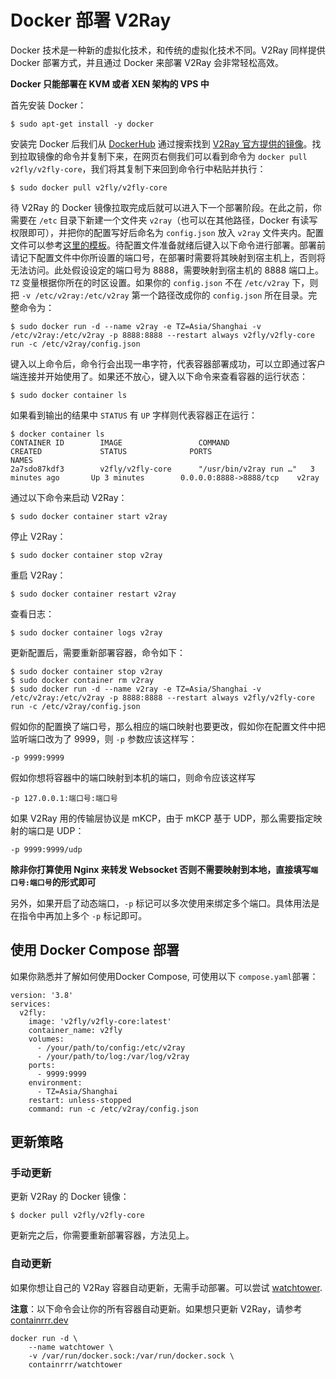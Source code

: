 # Docker 部署 V2Ray

Docker 技术是一种新的虚拟化技术，和传统的虚拟化技术不同。V2Ray 同样提供 Docker 部署方式，并且通过 Docker 来部署 V2Ray 会非常轻松高效。

**Docker 只能部署在 KVM 或者 XEN 架构的 VPS 中**

首先安装 Docker：

```plain
$ sudo apt-get install -y docker
```

安装完 Docker 后我们从 [DockerHub](https://hub.docker.com/) 通过搜索找到 [V2Ray 官方提供的镜像](https://hub.docker.com/r/v2fly/v2fly-core)。找到拉取镜像的命令并复制下来，在网页右侧我们可以看到命令为 `docker pull v2fly/v2fly-core`，我们将其复制下来回到命令行中粘贴并执行：

```plain
$ sudo docker pull v2fly/v2fly-core
```

待 V2Ray 的 Docker 镜像拉取完成后就可以进入下一个部署阶段。在此之前，你需要在 `/etc` 目录下新建一个文件夹 `v2ray`（也可以在其他路径，Docker 有读写权限即可），并把你的配置写好后命名为 `config.json` 放入 `v2ray` 文件夹内。配置文件可以参考[这里的模板](https://github.com/v2fly/v2ray-examples)。待配置文件准备就绪后键入以下命令进行部署。部署前请记下配置文件中你所设置的端口号，在部署时需要将其映射到宿主机上，否则将无法访问。此处假设设定的端口号为 8888，需要映射到宿主机的 8888 端口上。`TZ` 变量根据你所在的时区设置。如果你的 `config.json` 不在 `/etc/v2ray` 下，则把 `-v /etc/v2ray:/etc/v2ray` 第一个路径改成你的 `config.json` 所在目录。完整命令为：

```plain
$ sudo docker run -d --name v2ray -e TZ=Asia/Shanghai -v /etc/v2ray:/etc/v2ray -p 8888:8888 --restart always v2fly/v2fly-core run -c /etc/v2ray/config.json
```

键入以上命令后，命令行会出现一串字符，代表容器部署成功，可以立即通过客户端连接并开始使用了。如果还不放心，键入以下命令来查看容器的运行状态：

```plain
$ sudo docker container ls
```

如果看到输出的结果中 `STATUS` 有 `UP` 字样则代表容器正在运行：

```plain
$ docker container ls
CONTAINER ID        IMAGE                 COMMAND                  CREATED             STATUS              PORTS                     NAMES
2a7sdo87kdf3        v2fly/v2fly-core      "/usr/bin/v2ray run …"   3 minutes ago       Up 3 minutes        0.0.0.0:8888->8888/tcp    v2ray
```

通过以下命令来启动 V2Ray：

```plain
$ sudo docker container start v2ray
```

停止 V2Ray：

```plain
$ sudo docker container stop v2ray
```

重启 V2Ray：

```plain
$ sudo docker container restart v2ray
```

查看日志：
```plain
$ sudo docker container logs v2ray
```

更新配置后，需要重新部署容器，命令如下：

```plain
$ sudo docker container stop v2ray
$ sudo docker container rm v2ray
$ sudo docker run -d --name v2ray -e TZ=Asia/Shanghai -v /etc/v2ray:/etc/v2ray -p 8888:8888 --restart always v2fly/v2fly-core run -c /etc/v2ray/config.json
```

假如你的配置换了端口号，那么相应的端口映射也要更改，假如你在配置文件中把监听端口改为了 9999，则 `-p` 参数应该这样写：
```plain
-p 9999:9999
```

假如你想将容器中的端口映射到本机的端口，则命令应该这样写

```plain
-p 127.0.0.1:端口号:端口号
```

如果 V2Ray 用的传输层协议是 mKCP，由于 mKCP 基于 UDP，那么需要指定映射的端口是 UDP：

```
-p 9999:9999/udp
```

**除非你打算使用 Nginx 来转发 Websocket 否则不需要映射到本地，直接填写`端口号:端口号`的形式即可**

另外，如果开启了动态端口，`-p` 标记可以多次使用来绑定多个端口。具体用法是在指令中再加上多个 `-p` 标记即可。

## 使用 Docker Compose 部署
如果你熟悉并了解如何使用Docker Compose, 可使用以下 `compose.yaml`部署：
```
version: '3.8'
services:
  v2fly:
    image: 'v2fly/v2fly-core:latest'
    container_name: v2fly
    volumes: 
      - /your/path/to/config:/etc/v2ray
      - /your/path/to/log:/var/log/v2ray
    ports:
      - 9999:9999
    environment:
      - TZ=Asia/Shanghai
    restart: unless-stopped
    command: run -c /etc/v2ray/config.json
```


## 更新策略

### 手动更新

更新 V2Ray 的 Docker 镜像：
```
$ docker pull v2fly/v2fly-core
```
更新完之后，你需要重新部署容器，方法见上。

### 自动更新

如果你想让自己的 V2Ray 容器自动更新，无需手动部署。可以尝试 [watchtower](https://github.com/containrrr/watchtower).

**注意**：以下命令会让你的所有容器自动更新。如果想只更新 V2Ray，请参考 [containrrr.dev](https://containrrr.dev/watchtower/arguments/)
```
docker run -d \
    --name watchtower \
    -v /var/run/docker.sock:/var/run/docker.sock \
    containrrr/watchtower
```
